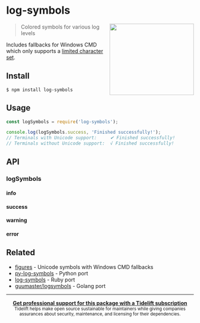 # log-symbols

<img src="screenshot.png" width="226" height="192" align="right">

> Colored symbols for various log levels

Includes fallbacks for Windows CMD which only supports a [limited character set](https://en.wikipedia.org/wiki/Code_page_437).

## Install

```
$ npm install log-symbols
```

## Usage

```js
const logSymbols = require('log-symbols');

console.log(logSymbols.success, 'Finished successfully!');
// Terminals with Unicode support:     ✔ Finished successfully!
// Terminals without Unicode support:  √ Finished successfully!
```

## API

### logSymbols

#### info
#### success
#### warning
#### error

## Related

- [figures](https://github.com/sindresorhus/figures) - Unicode symbols with Windows CMD fallbacks
- [py-log-symbols](https://github.com/ManrajGrover/py-log-symbols) - Python port
- [log-symbols](https://github.com/palash25/log-symbols) - Ruby port
- [guumaster/logsymbols](https://github.com/guumaster/logsymbols) - Golang port

---

<div align="center">
	<b>
		<a href="https://tidelift.com/subscription/pkg/npm-log-symbols?utm_source=npm-log-symbols&utm_medium=referral&utm_campaign=readme">Get professional support for this package with a Tidelift subscription</a>
	</b>
	<br>
	<sub>
		Tidelift helps make open source sustainable for maintainers while giving companies<br>assurances about security, maintenance, and licensing for their dependencies.
	</sub>
</div>
